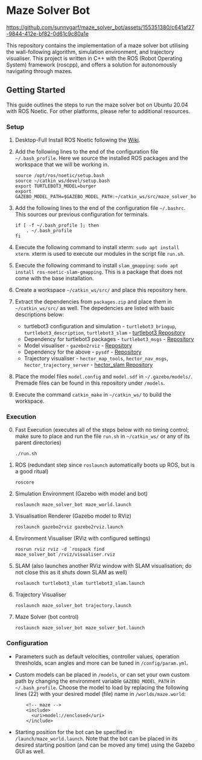 # Maze Solver Bot

https://github.com/sunnygarf/maze_solver_bot/assets/155351380/c641af27-9844-412e-bf82-0d61c9c80a1e

This repository contains the implementation of a maze solver bot utilising the wall-following algorithm, simulation environment, and trajectory visualiser. This project is written in C++ with the ROS (Robot Operating System) framework (roscpp), and offers a solution for autonomously navigating through mazes.

## Getting Started

This guide outlines the steps to run the maze solver bot on Ubuntu 20.04 with ROS Noetic. For other platforms, please refer to additional resources.

### Setup

1. Desktop-Full Install ROS Noetic following the [Wiki](http://wiki.ros.org/noetic/Installation/Ubuntu).
2. Add the following lines to the end of the configuration file `~/.bash_profile`. Here we source the installed ROS packages and the workspace that we will be working in.

   ```
   source /opt/ros/noetic/setup.bash
   source ~/catkin_ws/devel/setup.bash
   export TURTLEBOT3_MODEL=burger
   export GAZEBO_MODEL_PATH=$GAZEBO_MODEL_PATH:~/catkin_ws/src/maze_solver_bot/models
   ```
3. Add the following lines to the end of the configuration file `~/.bashrc`. This sources our previous configuration for terminals.

   ```
   if [ -f ~/.bash_profile ]; then
       . ~/.bash_profile
   fi
   ```
4. Execute the following command to install xterm: `sudo apt install xterm`. xterm is used to execute our modules in the script file `run.sh`.
5. Execute the following command to install `slam_gmapping`: `sudo apt install ros-noetic-slam-gmapping`. This is a package that does not come with the base installation.
6. Create a workspace `~/catkin_ws/src/` and place this repository here.
7. Extract the dependencies from `packages.zip` and place them in `~/catkin_ws/src/` as well. The depedencies are listed with basic descriptions below:

   - turtlebot3 configuration and simulation -  `turtlebot3_bringup`, `turtlebot3_description`, `turtlebot3_slam` - [turtlebot3 Repository](https://github.com/ROBOTIS-GIT/turtlebot3)
   - Dependency for turtlebot3 packages - `turtlebot3_msgs` - [Repository](https://github.com/ROBOTIS-GIT/turtlebot3_msgs)
   - Model visualiser - `gazebo2rviz` - [Repository](https://github.com/andreasBihlmaier/gazebo2rviz)
   - Dependency for the above - `pysdf` - [Repository](https://github.com/andreasBihlmaier/pysdf)
   - Trajectory visualiser - `hector_map_tools`, `hector_nav_msgs`, `hector_trajectory_server` - [hector_slam Repository](https://github.com/tu-darmstadt-ros-pkg/hector_slam)
8. Place the model files  `model.config` and `model.sdf` in `~/.gazebo/models/`. Premade files can be found in this repository under `/models`.
9. Execute the command `catkin_make` in `~/catkin_ws/` to build the workspace.

### Execution

0. Fast Execution (executes all of the steps below with no timing control; make sure to place and run the file `run.sh` in `~/catkin_ws/` or any of its parent directories)

   ```
   ./run.sh
   ```
1. ROS (redundant step since `roslaunch` automatically boots up ROS, but is a good ritual)

   ```
   roscore
   ```
2. Simulation Environment (Gazebo with model and bot)

   ```
   roslaunch maze_solver_bot maze_world.launch
   ```
3. Visualisation Renderer (Gazebo model to RViz)

   ```
   roslaunch gazebo2rviz gazebo2rviz.launch
   ```
4. Environment Visualiser (RViz with configured settings)

   ```
   rosrun rviz rviz -d `rospack find maze_solver_bot`/rviz/visualiser.rviz
   ```
5. SLAM (also launches another RViz window with SLAM visualisation; do not close this as it shuts down SLAM as well)

   ```
   roslaunch turtlebot3_slam turtlebot3_slam.launch
   ```
6. Trajectory Visualiser

   ```
   roslaunch maze_solver_bot trajectory.launch
   ```
7. Maze Solver (bot control)

   ```
   roslaunch maze_solver_bot maze_solver_bot.launch
   ```

### Configuration

- Parameters such as default velocities, controller values, operation thresholds, scan angles and more can be tuned in `/config/param.yml`.
- Custom models can be placed in `/models`, or can set your own custom path by changing the environment variable `GAZEBO_MODEL_PATH` in `~/.bash_profile`. Choose the model to load by replacing the following lines (22) with your desired model (file) name in `/worlds/maze.world`:

  ```
      <!-- maze -->
      <include>
        <uri>model://enclosed</uri>
      </include>
  ```
- Starting position for the bot can be specified in `/launch/maze_world.launch`. Note that the bot can be placed in its desired starting position (and can be moved any time) using the Gazebo GUI as well.
